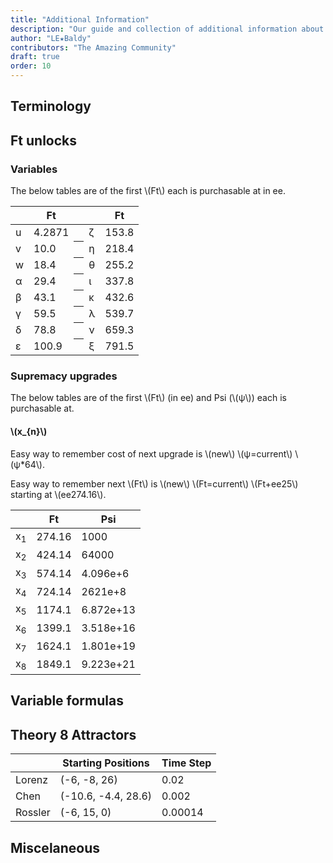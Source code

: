```yaml
---
title: "Additional Information"
description: "Our guide and collection of additional information about the game and the guide."
author: "LE★Baldy"
contributors: "The Amazing Community"
draft: true
order: 10
---
```


## Terminology

## Ft unlocks

### Variables

The below tables are of the first \\(Ft\\) each is purchasable at in ee.

<table class="newwords">
  <thead>
    <tr>
        <th class="invisible"></th>
        <th>Ft</th>
        <th class="invisible"></th>
        <th class="invisible"></th>
        <th>Ft</th>
    </tr>
  </thead>
  <tbody>
    <tr>
        <td class="leftHeader">u</td>
        <td>4.2871</td>
        <th class="invisible"></th>
        <td class="leftHeader">ζ</td>
        <td>153.8</td>
    </tr>
    <tr>
        <td class="leftHeader">v</td>
        <td>10.0</td>
        <th class="invisible"></th>
        <td class="leftHeader">η</td>
        <td>218.4</td>
    </tr>
    <tr>
        <td class="leftHeader">w</td>
        <td>18.4</td>
        <th class="invisible"></th>
        <td class="leftHeader">θ</td>
        <td>255.2</td>
    </tr>
    <tr>
        <td class="leftHeader">α</td>
        <td>29.4</td>
        <th class="invisible"></th>
        <td class="leftHeader">ι</td>
        <td>337.8</td>
    </tr>
    <tr>
        <td class="leftHeader">β</td>
        <td>43.1</td>
        <th class="invisible"></th>
        <td class="leftHeader">κ</td>
        <td>432.6</td>
    </tr>
    <tr>
        <td class="leftHeader">γ</td>
        <td>59.5</td>
        <th class="invisible"></th>
        <td class="leftHeader">λ</td>
        <td>539.7</td>
    </tr>
    <tr>
        <td class="leftHeader">δ</td>
        <td>78.8</td>
        <th class="invisible"></th>
        <td class="leftHeader">ν</td>
        <td>659.3</td>
    </tr>
    <tr>
        <td class="leftHeader">ε</td>
        <td>100.9</td>
        <th class="invisible"></th>
        <td class="leftHeader">ξ</td>
        <td>791.5</td>
    </tr>
  </tbody>
</table>

### Supremacy upgrades

The below tables are of the first \\(Ft\\) (in ee) and Psi (\\(ψ\\)) each is purchasable at.

#### \\(x_{n}\\)

Easy way to remember cost of next upgrade is \\(new\\) \\(ψ=current\\) \\(ψ*64\\).

Easy way to remember next \\(Ft\\) is \\(new\\) \\(Ft=current\\) \\(Ft+ee25\\) starting at \\(ee274.16\\).

<table class="newwords">
  <thead>
    <tr>
        <th class="invisible"></th>
        <th>Ft</th>
        <th>Psi</th>
    </tr>
  </thead>
  <tbody>
    <tr>
        <td class="leftHeader">x<sub>1</sub></td>
        <td>274.16</td>
        <td>1000</td>
    </tr>
    <tr>
        <td class="leftHeader">x<sub>2</sub></td>
        <td>424.14</td>
        <td>64000</td>
    </tr>
    <tr>
        <td class="leftHeader">x<sub>3</sub></td>
        <td>574.14</td>
        <td>4.096e+6</td>
    </tr>
    <tr>
        <td class="leftHeader">x<sub>4</sub></td>
        <td>724.14</td>
        <td>2621e+8</td>
    </tr>
    <tr>
        <td class="leftHeader">x<sub>5</sub></td>
        <td>1174.1</td>
        <td>6.872e+13</td>
    </tr>
    <tr>
        <td class="leftHeader">x<sub>6</sub></td>
        <td>1399.1</td>
        <td>3.518e+16</td>
    </tr>
    <tr>
        <td class="leftHeader">x<sub>7</sub></td>
        <td>1624.1</td>
        <td>1.801e+19</td>
    </tr>
    <tr>
        <td class="leftHeader">x<sub>8</sub></td>
        <td>1849.1</td>
        <td>9.223e+21</td>
    </tr>
  </tbody>
</table>

## Variable formulas

## Theory 8 Attractors

<table class="newwords">
   <thead>
      <tr>
         <th class="invisible"></th>
         <th>Starting Positions</th>
         <th>Time Step</th>
      </tr>
   </thead>
   <tbody>
      <tr>
         <td class="leftHeader">Lorenz</td>
         <td>(-6, -8, 26)</td>
         <td>0.02</td>
      </tr>
      <tr>
         <td class="leftHeader">Chen</td>
         <td>(-10.6, -4.4, 28.6)</td>
         <td>0.002</td>
      </tr>
      <tr>
         <td class="leftHeader">Rossler</td>
         <td>(-6, 15, 0)</td>
         <td>0.00014</td>
      </tr>
   </tbody>
</table>

## Miscelaneous
